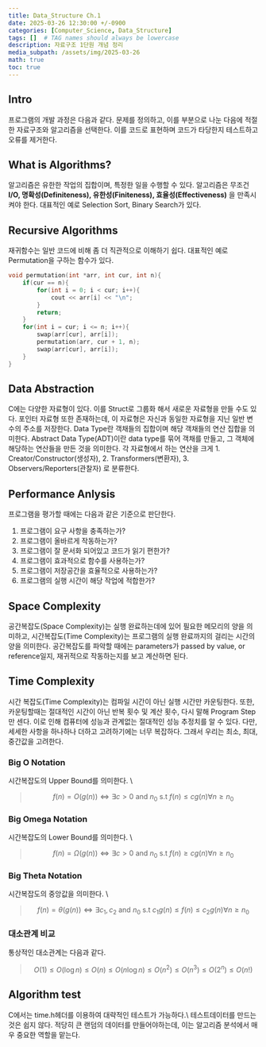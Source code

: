 ```yaml
---
title: Data_Structure Ch.1
date: 2025-03-26 12:30:00 +/-0900
categories: [Computer_Science, Data_Structure]
tags: []  # TAG names should always be lowercase
description: 자료구조 1단원 개념 정리 
media_subpath: /assets/img/2025-03-26
math: true
toc: true
---
```

## **Intro**
프로그램의 개발 과정은 다음과 같다.
문제를 정의하고, 이를 부분으로 나눈 다음에 적절한 자료구조와 알고리즘을 선택한다. 이를 코드로 표현하며 코드가 타당한지 테스트하고 오류를 제거한다.

## **What is Algorithms?**
알고리즘은 유한한 작업의 집합이며, 특정한 일을 수행할 수 있다.
알고리즘은 무조건 **I/O, 명확성(Definiteness), 유한성(Finiteness), 효율성(Effectiveness)** 을 만족시켜야 한다.
대표적인 예로 Selection Sort, Binary Search가 있다.

## **Recursive Algorithms**
재귀함수는 일반 코드에 비해 좀 더 직관적으로 이해하기 쉽다. 대표적인 예로 Permutation을 구하는 함수가 있다.
```c++
void permutation(int *arr, int cur, int n){
    if(cur == n){
        for(int i = 0; i < cur; i++){
            cout << arr[i] << "\n";
        }
        return;
    }
    for(int i = cur; i <= n; i++){
        swap(arr[cur], arr[i]);
        permutation(arr, cur + 1, n);
        swap(arr[cur], arr[i]);
    }
}
```

## **Data Abstraction**
C에는 다양한 자료형이 있다. 이를 Struct로 그룹화 해서 새로운 자료형을 만들 수도 있다. 포인터 자료형 또한 존재하는데, 이 자료형은 자신과 동일한 자료형을 지닌 일반 변수의 주소를 저장한다. Data Type란 객채들의 집합이며 해당 객채들의 연산 집합을 의미한다. Abstract Data Type(ADT)이란 data type를 묶어 객채를 만들고, 그 객체에 해당하는 연산들을 만든 것을 의미한다. 각 자료형에서 하는 연산을 크게 1. Creator/Constructor(생성자), 2. Transformers(변환자), 3. Observers/Reporters(관찰자) 로 분류한다.

## **Performance Anlysis**
프로그램을 평가할 때에는 다음과 같은 기준으로 판단한다.
1. 프로그램이 요구 사항을 충족하는가?
2. 프로그램이 올바르게 작동하는가?
3. 프로그램이 잘 문서화 되어있고 코드가 읽기 편한가?
4. 프로그램이 효과적으로 함수를 사용하는가?
5. 프로그램이 저장공간을 효율적으로 사용하는가?
6. 프로그램의 실행 시간이 해당 작업에 적합한가?

## **Space Complexity**  
공간복잡도(Space Complexity)는 실행 완료하는데에 있어 필요한 메모리의 양을 의미하고, 시간복잡도(Time Complexity)는 프로그램의 실행 완료까지의 걸리는 시간의 양을 의미한다.
공간복잡도를 파악할 때에는 parameters가 passed by value, or reference일지, 재귀적으로 작동하는지를 보고 계산하면 된다.

## **Time Complexity**
시간 복잡도(Time Complexity)는 컴파일 시간이 아닌 실행 시간만 카운팅한다. 또한, 카운팅할때는 절대적인 시간이 아닌 반복 횟수 및 계산 횟수, 다시 말해 Program Step만 센다. 이로 인해 컴퓨터에 성능과 관계없는 절대적인 성능 추정치를 알 수 있다. 다만, 세세한 사항을 하나하나 더하고 고려하기에는 너무 복잡하다. 그래서 우리는 최소, 최대, 중간값을 고려한다. 
### **Big O Notation**
시간복잡도의 Upper Bound를 의미한다. \\
>$$ f(n) = O(g(n)) \Leftrightarrow \exists c > 0 \text{ and } n_0 \text{ s.t } f(n) \leq cg(n) \forall n\geq n_0 $$

### **Big Omega Notation**
시간복잡도의 Lower Bound를 의미한다. \\
>$$ f(n) = \Omega (g(n)) \Leftrightarrow \exists c > 0 \text{ and } n_0 \text{ s.t } f(n) \geq cg(n) \forall n \geq n_0 $$

### **Big Theta Notation**
시간복잡도의 중앙값을 의미한다. \\
>$$ f(n) = \theta (g(n)) \Leftrightarrow \exists c_1, c_2 \text{ and } n_0 \text{ s.t } c_1g(n) \leq f(n) \leq c_2g(n) \forall n \geq n_0 $$

### **대소관계 비교**
통상적인 대소관계는 다음과 같다.
>$$ O(1) \leq  O(\log n) \leq O(n) \leq O(n\log n) \leq O(n^2) \leq O(n^3) \leq O(2^n) \leq O(n!) $$

## **Algorithm test**
C에서는 time.h헤더를 이용하여 대략적인 테스트가 가능하다.\\
테스트데이터를 만드는 것은 쉽지 않다. 적당히 큰 랜덤의 데이터를 만들어야하는데, 이는 알고리즘 분석에서 매우 중요한 역할을 맡는다.